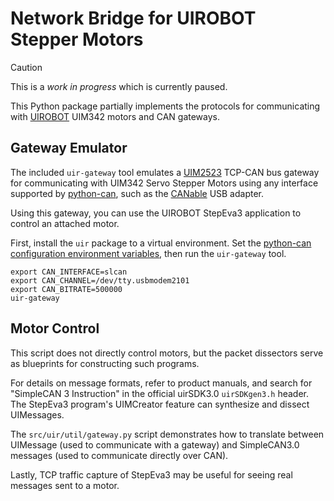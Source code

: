 # Network Bridge for UIROBOT Stepper Motors

> [!CAUTION]
> This is a *work in progress* which is currently paused.


This Python package partially implements the protocols for communicating with [UIROBOT][] UIM342 motors and CAN gateways.

  [UIROBOT]: https://www.uirobot.com/


## Gateway Emulator

The included `uir-gateway` tool emulates a [UIM2523][] TCP-CAN bus gateway for communicating with UIM342 Servo Stepper Motors using any interface supported by [python-can][], such as the [CANable][] USB adapter.

Using this gateway, you can use the UIROBOT StepEva3 application to control an attached motor.

First, install the `uir` package to a virtual environment. Set the [python-can configuration environment variables][python-can-env], then run the `uir-gateway` tool.

    export CAN_INTERFACE=slcan
    export CAN_CHANNEL=/dev/tty.usbmodem2101
    export CAN_BITRATE=500000
    uir-gateway

  [UIM2523]: https://www.uirobot.com/?products_17/42.html
  [python-can]: https://python-can.readthedocs.io/
  [python-can-env]: https://python-can.readthedocs.io/en/stable/configuration.html#environment-variables
  [CANable]: https://canable.io/


## Motor Control

This script does not directly control motors, but the packet dissectors serve as blueprints for constructing such programs.

For details on message formats, refer to product manuals, and search for "SimpleCAN 3 Instruction" in the official uirSDK3.0 `uirSDKgen3.h` header. The StepEva3 program's UIMCreator feature can synthesize and dissect UIMessages.

The `src/uir/util/gateway.py` script demonstrates how to translate between UIMessage (used to communicate with a gateway) and SimpleCAN3.0 messages (used to communicate directly over CAN).

Lastly, TCP traffic capture of StepEva3 may be useful for seeing real messages sent to a motor.
